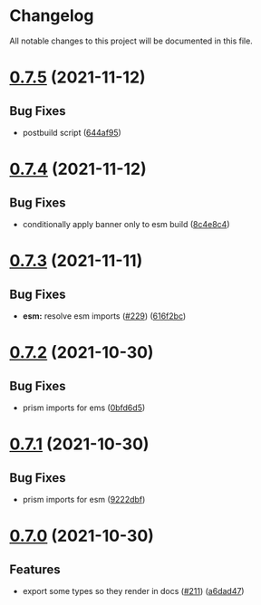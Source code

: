 # Changelog

All notable changes to this project will be documented in this file.

# [0.7.5](https://github.com/discordjs/voice/compare/v0.7.4...v0.7.5) (2021-11-12)

## Bug Fixes

- postbuild script ([644af95](https://github.com/discordjs/voice/commit/644af9579f02724c489514f482640b8413d2c305))

# [0.7.4](https://github.com/discordjs/voice/compare/v0.7.3...v0.7.4) (2021-11-12)

## Bug Fixes

- conditionally apply banner only to esm build ([8c4e8c4](https://github.com/discordjs/voice/commit/8c4e8c4ba5b9013a90de0238a7f2771e9113a62d))

# [0.7.3](https://github.com/discordjs/voice/compare/v0.7.2...v0.7.3) (2021-11-11)

## Bug Fixes

- **esm:** resolve esm imports ([#229](https://github.com/discordjs/voice/issues/229)) ([616f2bc](https://github.com/discordjs/voice/commit/616f2bcfde47e55ac7b09f4faaa07f15d78c11a5))

# [0.7.2](https://github.com/discordjs/voice/compare/v0.7.1...v0.7.2) (2021-10-30)

## Bug Fixes

- prism imports for ems ([0bfd6d5](https://github.com/discordjs/voice/commit/0bfd6d5247f89cfc125e7645e9fb7ebfed94bb2f))

# [0.7.1](https://github.com/discordjs/voice/compare/v0.7.0...v0.7.1) (2021-10-30)

## Bug Fixes

- prism imports for esm ([9222dbf](https://github.com/discordjs/voice/commit/9222dbfedd8bfaeb679133dfa41330ea75a03a70))

# [0.7.0](https://github.com/discordjs/voice/compare/v0.6.0...v0.7.0) (2021-10-30)

## Features

- export some types so they render in docs ([#211](https://github.com/discordjs/voice/issues/211)) ([a6dad47](https://github.com/discordjs/voice/commit/a6dad4781fb479d22d7bff99888e42368d6d6411))
